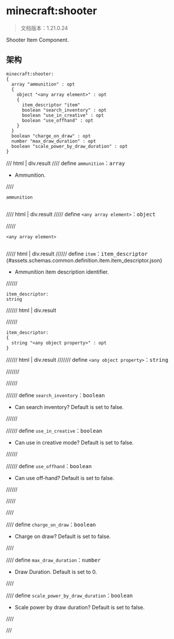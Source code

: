 # minecraft:shooter

> 文档版本：1.21.0.24

Shooter Item Component.

## 架构

```mcschema
minecraft:shooter:
{
  array "ammunition" : opt
  {
    object "<any array element>" : opt
    {
      item_descriptor "item"
      boolean "search_inventory" : opt
      boolean "use_in_creative" : opt
      boolean "use_offhand" : opt
    }
  }
  boolean "charge_on_draw" : opt
  number "max_draw_duration" : opt
  boolean "scale_power_by_draw_duration" : opt
}

```

/// html | div.result
//// define
`ammunition`：<samp>array</samp>

- Ammunition.


////

<div class="language-text highlight"><span class="filename"><code>ammunition</code></span><pre id="__code_1"><span></span></pre></div>

//// html | div.result
///// define
`<any array element>`：<samp>object</samp>


/////

<div class="language-text highlight"><span class="filename"><code>&lt;any array element&gt;</code></span><pre id="__code_1"><span></span></pre></div>

///// html | div.result
////// define
`item`：<samp>item_descriptor</samp> {#assets.schemas.common.definition.item.item_descriptor.json}

- Ammunition item description identifier.


//////

```mcschema
item_descriptor:
string

```

////// html | div.result

//////


```mcschema
item_descriptor:
{
  string "<any object property>" : opt
}

```

////// html | div.result
/////// define
`<any object property>`：<samp>string</samp>


///////


//////




////// define
`search_inventory`：<samp>boolean</samp>

- Can search inventory? Default is set to false.


//////


////// define
`use_in_creative`：<samp>boolean</samp>

- Can use in creative mode? Default is set to false.


//////


////// define
`use_offhand`：<samp>boolean</samp>

- Can use off-hand? Default is set to false.


//////


/////


////


//// define
`charge_on_draw`：<samp>boolean</samp>

- Charge on draw? Default is set to false.


////


//// define
`max_draw_duration`：<samp>number</samp>

- Draw Duration. Default is set to 0.


////


//// define
`scale_power_by_draw_duration`：<samp>boolean</samp>

- Scale power by draw duration? Default is set to false.


////


///

